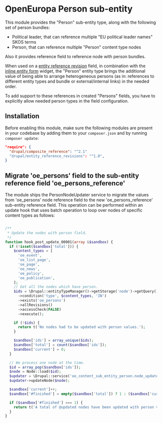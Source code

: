 # OpenEuropa Person sub-entity

This module provides the "Person" sub-entity type, along with the following set of person bundles:

- Political leader, that can reference multiple "EU political leader names" SKOS terms
- Person, that can reference multiple "Person" content type nodes

Also it provides reference field to reference node with person bundles.

When used on a [entity reference revision](https://www.drupal.org/project/entity_reference_revisions) field, in combination
with the [inline entity form](https://www.drupal.org/project/inline_entity_form) widget, the "Person" entity type brings
the additional value of being able to arrange heterogeneous persons (as in: references to different entity types and
bundle or external/internal links) in the needed order.

To add support to these references in created "Persons" fields, you have to explicitly allow needed person types in the field configuration.

## Installation

Before enabling this module, make sure the following modules are present in your codebase by adding them to your
`composer.json` and by running `composer update`:

```json
"require": {
  "drupal/composite_reference": "^2.1"
  "drupal/entity_reference_revisions": "^1.8",
}
```

## Migrate 'oe_persons' field to the sub-entity reference field 'oe_persons_reference'

The module ships the PersonNodeUpdater service to migrate the values from 'oe_persons' node reference field
to the new 'oe_persons_reference' sub-entity reference field. This operation can be performed within an update hook
that uses batch operation to loop over nodes of specific content types as follows:
```php

/**
 * Update the nodes with person field.
 */
function hook_post_update_00001(array &$sandbox) {
  if (!isset($sandbox['total'])) {
    $content_types = [
      'oe_event',
      'oe_list_page',
      'oe_page',
      'oe_news',
      'oe_policy',
      'oe_publication',
    ];
    // Get all the nodes which have person.
    $ids = \Drupal::entityTypeManager()->getStorage('node')->getQuery()
      ->condition('type', $content_types, 'IN')
      ->exists('oe_persons')
      ->allRevisions()
      ->accessCheck(FALSE)
      ->execute();

    if (!$ids) {
      return t('No nodes had to be updated with person values.');
    }

    $sandbox['ids'] = array_unique($ids);
    $sandbox['total'] = count($sandbox['ids']);
    $sandbox['current'] = 0;
  }

  // We process one node at the time.
  $id = array_pop($sandbox['ids']);
  $node = Node::load($id);
  $updater = \Drupal::service('oe_content_sub_entity_person.node_updater');
  $updater->updateNode($node);

  $sandbox['current']++;
  $sandbox['#finished'] = empty($sandbox['total']) ? 1 : ($sandbox['current'] / $sandbox['total']);

  if ($sandbox['#finished'] === 1) {
    return t('A total of @updated nodes have been updated with person values.', ['@updated' => $sandbox['current']]);
  }
}
```

